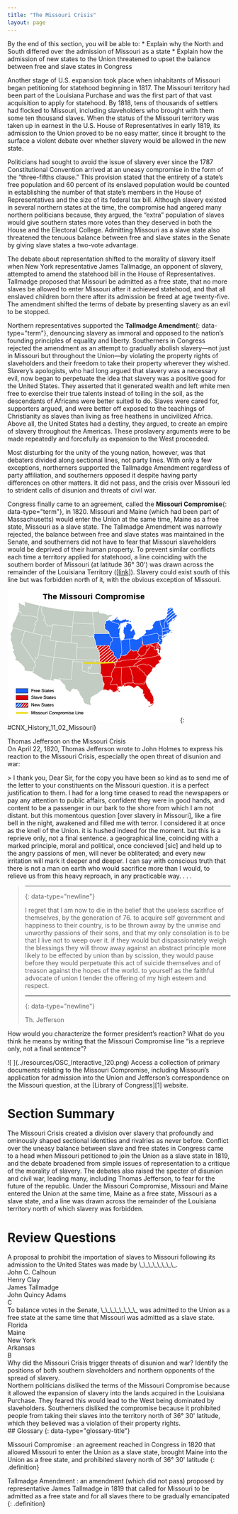 ```yaml
---
title: "The Missouri Crisis"
layout: page
---
```



<div data-type="abstract" markdown="1">
By the end of this section, you will be able to:
* Explain why the North and South differed over the admission of Missouri as a state
* Explain how the admission of new states to the Union threatened to upset the balance between free and slave states in Congress

</div>

Another stage of U.S. expansion took place when inhabitants of Missouri began petitioning for statehood beginning in 1817. The Missouri territory had been part of the Louisiana Purchase and was the first part of that vast acquisition to apply for statehood. By 1818, tens of thousands of settlers had flocked to Missouri, including slaveholders who brought with them some ten thousand slaves. When the status of the Missouri territory was taken up in earnest in the U.S. House of Representatives in early 1819, its admission to the Union proved to be no easy matter, since it brought to the surface a violent debate over whether slavery would be allowed in the new state.

Politicians had sought to avoid the issue of slavery ever since the 1787 Constitutional Convention arrived at an uneasy compromise in the form of the “three-fifths clause.” This provision stated that the entirety of a state’s free population and 60 percent of its enslaved population would be counted in establishing the number of that state’s members in the House of Representatives and the size of its federal tax bill. Although slavery existed in several northern states at the time, the compromise had angered many northern politicians because, they argued, the “extra” population of slaves would give southern states more votes than they deserved in both the House and the Electoral College. Admitting Missouri as a slave state also threatened the tenuous balance between free and slave states in the Senate by giving slave states a two-vote advantage.

The debate about representation shifted to the morality of slavery itself when New York representative James Tallmadge, an opponent of slavery, attempted to amend the statehood bill in the House of Representatives. Tallmadge proposed that Missouri be admitted as a free state, that no more slaves be allowed to enter Missouri after it achieved statehood, and that all enslaved children born there after its admission be freed at age twenty-five. The amendment shifted the terms of debate by presenting slavery as an evil to be stopped.

Northern representatives supported the **Tallmadge Amendment**{: data-type="term"}, denouncing slavery as immoral and opposed to the nation’s founding principles of equality and liberty. Southerners in Congress rejected the amendment as an attempt to gradually abolish slavery—not just in Missouri but throughout the Union—by violating the property rights of slaveholders and their freedom to take their property wherever they wished. Slavery’s apologists, who had long argued that slavery was a necessary evil, now began to perpetuate the idea that slavery was a positive good for the United States. They asserted that it generated wealth and left white men free to exercise their true talents instead of toiling in the soil, as the descendants of Africans were better suited to do. Slaves were cared for, supporters argued, and were better off exposed to the teachings of Christianity as slaves than living as free heathens in uncivilized Africa. Above all, the United States had a destiny, they argued, to create an empire of slavery throughout the Americas. These proslavery arguments were to be made repeatedly and forcefully as expansion to the West proceeded.

Most disturbing for the unity of the young nation, however, was that debaters divided along sectional lines, not party lines. With only a few exceptions, northerners supported the Tallmadge Amendment regardless of party affiliation, and southerners opposed it despite having party differences on other matters. It did not pass, and the crisis over Missouri led to strident calls of disunion and threats of civil war.

Congress finally came to an agreement, called the **Missouri Compromise**{: data-type="term"}, in 1820. Missouri and Maine (which had been part of Massachusetts) would enter the Union at the same time, Maine as a free state, Missouri as a slave state. The Tallmadge Amendment was narrowly rejected, the balance between free and slave states was maintained in the Senate, and southerners did not have to fear that Missouri slaveholders would be deprived of their human property. To prevent similar conflicts each time a territory applied for statehood, a line coinciding with the southern border of Missouri (at latitude 36° 30\') was drawn across the remainder of the Louisiana Territory ([\[link\]](#CNX_History_11_02_Missouri)). Slavery could exist south of this line but was forbidden north of it, with the obvious exception of Missouri.

 ![A map of the Missouri Compromise indicates free states, slave states, new states, and the Missouri Compromise line.](../resources/CNX_History_11_02_Missouri.jpg "The Missouri Compromise resulted in the District of Maine, which had originally been settled in 1607 by the Plymouth Company and was a part of Massachusetts, being admitted to the Union as a free state and Missouri being admitted as a slave state."){: #CNX_History_11_02_Missouri}

<div data-type="note" data-has-label="true" class="note history my-story" data-label="My Story" markdown="1">
<div data-type="title" class="title">
Thomas Jefferson on the Missouri Crisis
</div>
On April 22, 1820, Thomas Jefferson wrote to John Holmes to express his reaction to the Missouri Crisis, especially the open threat of disunion and war:

\> I thank you, Dear Sir, for the copy you have been so kind as to send me of the letter to your constituents on the Missouri question. it is a perfect justification to them. I had for a long time ceased to read the newspapers or pay any attention to public affairs, confident they were in good hands, and content to be a passenger in our bark to the shore from which I am not distant. but this momentous question \[over slavery in Missouri\], like a fire bell in the night, awakened and filled me with terror. I considered it at once as the knell of the Union. it is hushed indeed for the moment. but this is a reprieve only, not a final sentence. a geographical line, coinciding with a marked principle, moral and political, once concieved \[sic\] and held up to the angry passions of men, will never be obliterated; and every new irritation will mark it deeper and deeper. I can say with conscious truth that there is not a man on earth who would sacrifice more than I would, to relieve us from this heavy reproach, in any practicable way. . . .
> * * *
> {: data-type="newline"}
> 
> I regret that I am now to die in the belief that the useless sacrifice of themselves, by the generation of 76. to acquire self government and happiness to their country, is to be thrown away by the unwise and unworthy passions of their sons, and that my only consolation is to be that I live not to weep over it. if they would but dispassionately weigh the blessings they will throw away against an abstract principle more likely to be effected by union than by scission, they would pause before they would perpetuate this act of suicide themselves and of treason against the hopes of the world. to yourself as the faithful advocate of union I tender the offering of my high esteem and respect.
> * * *
> {: data-type="newline"}
> 
> Th. Jefferson

How would you characterize the former president’s reaction? What do you think he means by writing that the Missouri Compromise line “is a reprieve only, not a final sentence”?

</div>

<div data-type="note" data-has-label="true" class="note history click-and-explore" data-label="Click and Explore" markdown="1">
<span data-type="media" data-alt=" "> ![ ](../resources/OSC_Interactive_120.png) </span>
Access a collection of primary documents relating to the Missouri Compromise, including Missouri’s application for admission into the Union and Jefferson’s correspondence on the Missouri question, at the [Library of Congress][1] website.

</div>

# Section Summary

The Missouri Crisis created a division over slavery that profoundly and ominously shaped sectional identities and rivalries as never before. Conflict over the uneasy balance between slave and free states in Congress came to a head when Missouri petitioned to join the Union as a slave state in 1819, and the debate broadened from simple issues of representation to a critique of the morality of slavery. The debates also raised the specter of disunion and civil war, leading many, including Thomas Jefferson, to fear for the future of the republic. Under the Missouri Compromise, Missouri and Maine entered the Union at the same time, Maine as a free state, Missouri as a slave state, and a line was drawn across the remainder of the Louisiana territory north of which slavery was forbidden.

# Review Questions

<div data-type="exercise" class="exercise">
<div data-type="problem" class="problem" markdown="1">
A proposal to prohibit the importation of slaves to Missouri following its admission to the United States was made by \_\_\_\_\_\_\_\_. <div data-type="list" data-list-type="enumerated" data-number-style="upper-alpha">
<div data-type="item">
John C. Calhoun
</div>
<div data-type="item">
Henry Clay
</div>
<div data-type="item">
James Tallmadge
</div>
<div data-type="item">
John Quincy Adams
</div>
</div>

</div>
<div data-type="solution" class="solution" markdown="1">
C

</div>
</div>

<div data-type="exercise" class="exercise">
<div data-type="problem" class="problem" markdown="1">
To balance votes in the Senate, \_\_\_\_\_\_\_\_ was admitted to the Union as a free state at the same time that Missouri was admitted as a slave state. <div data-type="list" data-list-type="enumerated" data-number-style="upper-alpha">
<div data-type="item">
Florida
</div>
<div data-type="item">
Maine
</div>
<div data-type="item">
New York
</div>
<div data-type="item">
Arkansas
</div>
</div>

</div>
<div data-type="solution" class="solution" markdown="1">
B

</div>
</div>

<div data-type="exercise" class="exercise">
<div data-type="problem" class="problem" markdown="1">
Why did the Missouri Crisis trigger threats of disunion and war? Identify the positions of both southern slaveholders and northern opponents of the spread of slavery.

</div>
<div data-type="solution" class="solution" markdown="1">
Northern politicians disliked the terms of the Missouri Compromise because it allowed the expansion of slavery into the lands acquired in the Louisiana Purchase. They feared this would lead to the West being dominated by slaveholders. Southerners disliked the compromise because it prohibited people from taking their slaves into the territory north of 36° 30' latitude, which they believed was a violation of their property rights.

</div>
</div>

<div data-type="glossary" markdown="1">
## Glossary
{: data-type="glossary-title"}

Missouri Compromise
: an agreement reached in Congress in 1820 that allowed Missouri to enter the Union as a slave state, brought Maine into the Union as a free state, and prohibited slavery north of 36° 30\' latitude
{: .definition}

Tallmadge Amendment
: an amendment (which did not pass) proposed by representative James Tallmadge in 1819 that called for Missouri to be admitted as a free state and for all slaves there to be gradually emancipated
{: .definition}

</div>



[1]: http://openstaxcollege.org/l/15MOComp
